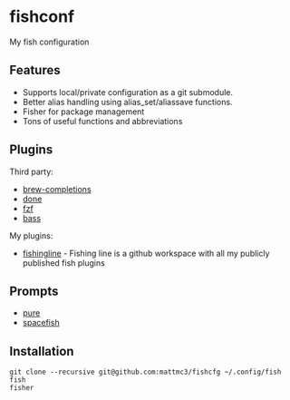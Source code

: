 # fishconf

My fish configuration

## Features

* Supports local/private configuration as a git submodule.
* Better alias handling using alias_set/aliassave functions.
* Fisher for package management
* Tons of useful functions and abbreviations

## Plugins

Third party:

* [brew-completions]
* [done]
* [fzf]
* [bass]

My plugins:

* [fishingline] - Fishing line is a github workspace with all my publicly published fish plugins

## Prompts

* [pure]
* [spacefish]

## Installation

```fish
git clone --recursive git@github.com:mattmc3/fishcfg ~/.config/fish
fish
fisher
```

[bass]: https://github.com/edc/bass
[brew-completions]: https://github.com/laughedelic/brew-completions
[done]: https://github.com/franciscolourenco/done]
[fish_logo]: https://github.com/laughedelic/fish_logo
[fishingline]: https://github.com/fishingline
[fish-colored-man]: https://github.com/decors/fish-colored-man
[fzf]: https://github.com/jethrokuan/fzf
[pure]: https://github.com/rafaelrinaldi/pure
[spacefish]: https://github.com/matchai/spacefish
